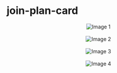 # join-plan-card


<div style="width: 100%; text-align: center;">
  <img src="https://github.com/user-attachments/assets/efdd0558-48e3-4c66-9d6c-a467887b1069" alt="Image 1"><br><br>
  <img src="https://github.com/user-attachments/assets/a56d23c7-28be-47c3-8f98-41104cf185e1" alt="Image 2"><br><br>
  <img src="https://github.com/user-attachments/assets/33d72a36-ba62-4433-a52e-f0b7e7656ff0" alt="Image 3"><br><br>
  <img src="https://github.com/user-attachments/assets/ea08383c-db67-480a-a75c-7d23d70740dd" alt="Image 4">
</div>
